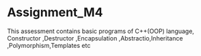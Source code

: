 # Assignment_M4
This assessment contains basic programs of C++(OOP) language, Constructor ,Destructor ,Encapsulation ,Abstractio,Inheritance ,Polymorphism,Templates etc
